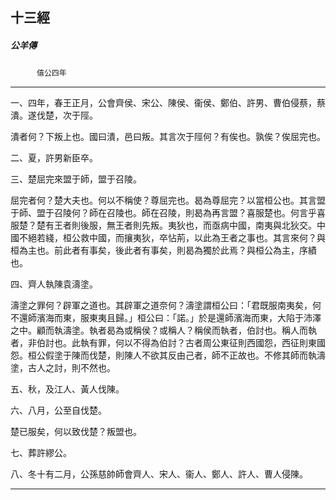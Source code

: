 

## 十三經

##### 公羊傳
　　　`僖公四年`

* * *

一、四年，春王正月，公會齊侯、宋公、陳侯、衞侯、鄭伯、許男、曹伯侵蔡，蔡潰。遂伐楚，次于陘。

潰者何？下叛上也。國曰潰，邑曰叛。其言次于陘何？有俟也。孰俟？俟屈完也。

二、夏，許男新臣卒。

三、楚屈完來盟于師，盟于召陵。

屈完者何？楚大夫也。何以不稱使？尊屈完也。曷為尊屈完？以當桓公也。其言盟于師、盟于召陵何？師在召陵也。師在召陵，則曷為再言盟？喜服楚也。何言乎喜服楚？楚有王者則後服，無王者則先叛。夷狄也，而亟病中國，南夷與北狄交。中國不絕若綫，桓公救中國，而攘夷狄，卒怗荊，以此為王者之事也。其言來何？與桓為主也。前此者有事矣，後此者有事矣，則曷為獨於此焉？與桓公為主，序績也。

四、齊人執陳袁濤塗。

濤塗之罪何？辟軍之道也。其辟軍之道奈何？濤塗謂桓公曰：「君既服南夷矣，何不還師濱海而東，服東夷且歸。」桓公曰：「諾。」於是還師濱海而東，大陷于沛澤之中。顧而執濤塗。執者曷為或稱侯？或稱人？稱侯而執者，伯討也。稱人而執者，非伯討也。此執有罪，何以不得為伯討？古者周公東征則西國怨，西征則東國怨。桓公假塗于陳而伐楚，則陳人不欲其反由己者，師不正故也。不修其師而執濤塗，古人之討，則不然也。

五、秋，及江人、黃人伐陳。

六、八月，公至自伐楚。

楚已服矣，何以致伐楚？叛盟也。

七、葬許繆公。

八、冬十有二月，公孫慈帥師會齊人、宋人、衞人、鄭人、許人、曹人侵陳。

* * *

